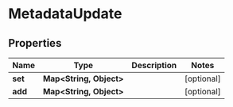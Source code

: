 

# MetadataUpdate


## Properties

| Name | Type | Description | Notes |
|------------ | ------------- | ------------- | -------------|
|**set** | **Map&lt;String, Object&gt;** |  |  [optional] |
|**add** | **Map&lt;String, Object&gt;** |  |  [optional] |




